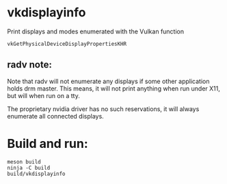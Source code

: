 # vkdisplayinfo

Print displays and modes enumerated with the Vulkan function

`vkGetPhysicalDeviceDisplayPropertiesKHR`

## radv note:

Note that radv will not enumerate any displays if some other application holds drm master.
This means, it will not print anything when run under X11, but will when run on a tty.

The proprietary nvidia driver has no such reservations, it will always enumerate all connected displays.

# Build and run:

```
meson build
ninja -C build
build/vkdisplayinfo
```
